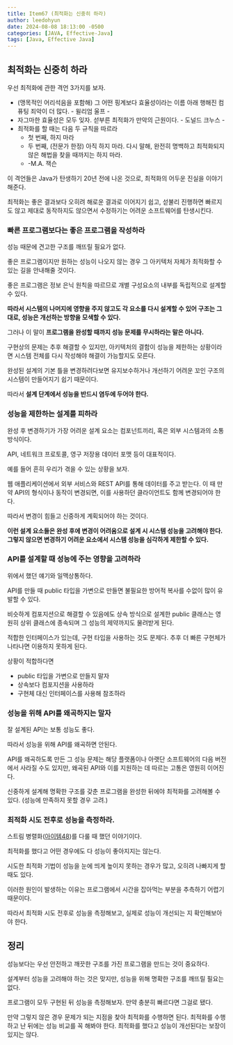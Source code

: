 ```yaml
---
title: Item67 (최적화는 신중히 하라)
author: leedohyun
date: 2024-08-08 18:13:00 -0500
categories: [JAVA, Effective-Java]
tags: [Java, Effective Java]
---
```


## 최적화는 신중히 하라

우선 최적화에 관한 격언 3가지를 보자.

- (맹목적인 어리석음을 포함해) 그 어떤 핑계보다 효율성이라는 이름 아래 행해진 컴퓨팅 죄악이 더 많다. - 윌리엄 울프 -
- 자그마한 효율성은 모두 잊자. 섣부른 최적화가 만악의 근원이다. - 도널드 크누스 -
- 최적화를 할 때는 다음 두 규칙을 따르라
	- 첫 번째, 하지 마라
	- 두 번째, (전문가 한정) 아직 하지 마라. 다시 말해, 완전히 명백하고 최적화되지 않은 해법을 찾을 때까지는 하지 마라.
	- -M.A. 잭슨

이 격언들은 Java가 탄생하기 20년 전에 나온 것으로, 최적화의 어두운 진실을 이야기해준다.

최적화는 좋은 결과보다 오히려 해로운 결과로 이어지기 쉽고, 섣불리 진행하면 빠르지도 않고 제대로 동작하지도 않으면서 수정하기는 어려운 소프트웨어를 탄생시킨다.

### 빠른 프로그램보다는 좋은 프로그램을 작성하라

성능 때문에 견고한 구조를 깨뜨릴 필요가 없다.

좋은 프로그램이지만 원하는 성능이 나오지 않는 경우 그 아키텍처 자체가 최적화할 수 있는 길을 안내해줄 것이다.

좋은 프로그램은 정보 은닉 원칙을 따르므로 개별 구성요소의 내부를 독립적으로 설계할 수 있다.

**따라서 시스템의 나머지에 영향을 주지 않고도 각 요소를 다시 설계할 수 있어 구조는 그대로, 성능은 개선하는 방향을 모색할 수 있다.**

그러나 이 말이 **프로그램을 완성할 때까지 성능 문제를 무시하라는 말은 아니다.**

구현상의 문제는 추후 해결할 수 있지만, 아키텍처의 결함이 성능을 제한하는 상황이라면 시스템 전체를 다시 작성해야 해결이 가능할지도 모른다.

완성된 설계의 기본 틀을 변경하려다보면 유지보수하거나 개선하기 어려운 꼬인 구조의 시스템이 만들어지기 쉽기 때문이다.

따라서 **설계 단계에서 성능을 반드시 염두에 두어야 한다.**

### 성능을 제한하는 설계를 피하라

완성 후 변경하기가 가장 어려운 설계 요소는 컴포넌트끼리, 혹은 외부 시스템과의 소통 방식이다.

API, 네트워크 프로토콜, 영구 저장용 데이터 포맷 등이 대표적이다.

예를 들어 흔히 우리가 겪을 수 있는 상황을 보자. 

웹 애플리케이션에서 외부 서비스와 REST API를 통해 데이터를 주고 받는다. 이 때 만약 API의 형식이나 동작이 변경되면, 이를 사용하던 클라이언트도 함께 변경되어야 한다.

따라서 변경이 힘들고 신중하게 계획되어야 하는 것이다.

**이런 설계 요소들은 완성 후에 변경이 어려움으로 설계 시 시스템 성능을 고려해야 한다. 그렇지 않으면 변경하기 어려운 요소에서 시스템 성능을 심각하게 제한할 수 있다.**

### API를 설계할 때 성능에 주는 영향을 고려하라

위에서 했던 얘기와 일맥상통하다.

API를 만들 때 public 타입을 가변으로 만들면 불필요한 방어적 복사를 수없이 많이 유발할 수 있다.

비슷하게 컴포지션으로 해결할 수 있음에도 상속 방식으로 설계한 public 클래스는 영원히 상위 클래스에 종속되며 그 성능의 제약까지도 물려받게 된다.

적합한 인터페이스가 있는데, 구현 타입을 사용하는 것도 문제다. 추후 더 빠른 구현체가 나타나면 이용하지 못하게 된다.

상황이 적합하다면 

- public 타입을 가변으로 만들지 말자
- 상속보다 컴포지션을 사용하라
- 구현체 대신 인터페이스를 사용해 참조하라

### 성능을 위해 API를 왜곡하지는 말자

잘 설계된 API는 보통 성능도 좋다.

따라서 성능을 위해 API를 왜곡하면 안된다. 

API를 왜곡하도록 만든 그 성능 문제는 해당 플랫폼이나 아랫단 소프트웨어의 다음 버전에서 사라질 수도 있지만, 왜곡된 API와 이를 지원하는 데 따르는 고통은 영원히 이어진다.

신중하게 설계해 명확한 구조를 갖춘 프로그램을 완성한 뒤에야 최적화를 고려해볼 수 있다. (성능에 만족하지 못할 경우 고려.)

### 최적화 시도 전후로 성능을 측정하라.

스트림 병렬화([아이템48](https://ldhapple.github.io/posts/EffectiveJava-Item48/))를 다룰 때 했던 이야기이다.

최적화를 했다고 어떤 경우에도 다 성능이 좋아지지는 않는다.

시도한 최적화 기법이 성능을 눈에 띄게 높이지 못하는 경우가 많고, 오히려 나빠지게 할 때도 있다.

이러한 원인이 발생하는 이유는 프로그램에서 시간을 잡아먹는 부분을 추측하기 어렵기 때문이다.

따라서 최적화 시도 전후로 성능을 측정해보고, 실제로 성능이 개선되는 지 확인해보아야 한다.

## 정리

성능보다는 우선 안전하고 깨끗한 구조를 가진 프로그램을 만드는 것이 중요하다.

설계부터 성능을 고려해야 하는 것은 맞지만, 성능을 위해 명확한 구조를 깨뜨릴 필요는 없다.

프로그램이 모두 구현된 뒤 성능을 측정해보자. 만약 충분히 빠르다면 그걸로 됐다.

만약 그렇지 않은 경우 문제가 되는 지점을 찾아 최적화를 수행하면 된다. 최적화를 수행하고 난 뒤에는 성능 비교를 꼭 해봐야 한다. 최적화를 했다고 성능이 개선된다는 보장이 있지는 않다.